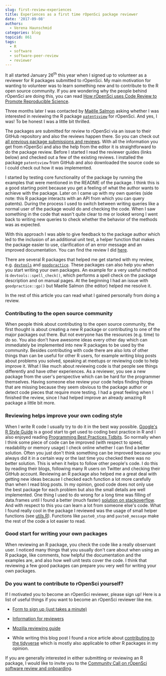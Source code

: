 ```yaml
---
slug: first-review-experiences
title: Experiences as a first time rOpenSci package reviewer
date: '2017-09-08'
authors:
  - Verena Haunschmid
categories: blog
topicid: 861
tags:
  - R
  - software
  - software-peer-review
  - reviewer
---
```


It all started January 26<sup>th</sup> this year when I signed up to volunteer as
a reviewer for R packages submitted to rOpenSci. My main motivation for
wanting to volunteer was to learn something new and to
contribute to the R open source community. If you are wondering why the
people behind rOpenSci are doing this, you can read [How rOpenSci uses Code Review to Promote Reproducible Science](https://www.numfocus.org/blog/how-ropensci-uses-code-review-to-promote-reproducible-science/).

Three months later I was contacted by [Maëlle Salmon](https://twitter.com/masalmon) asking whether I was interested in
reviewing the R package [`patentsview`](https://github.com/ropensci/patentsview) for rOpenSci. And yes, I
was! To be honest I was a little bit thrilled.

The packages are submitted for review to rOpenSci via an issue to their
GitHub repository and also the reviews happen there. So you can check out
[all previous package submissions and reviews](https://github.com/ropensci/software-review/issues).
With all the information you
get from rOpenSci and also the help from the editor it is straightforward
to do the package review. Before I started I read the
reviewer guides (links below) and checked out a few of the existing
reviews. I installed the package `patentsview` from GitHub and also
downloaded the source code so I could check out how it was implemented.

I started by testing core functionality of the package by
running the examples that were mentioned in the README of the
package. I think this is a good
starting point because you get a feeling of what the author wants to
achieve with the package. Later on I came up with my
own queries (side note: this R package interacts with an API from which
you can query patents). During the process I used to switch between
writing queries like a normal user of the package
would do and checking the code. When I saw something in the code that
wasn't quite clear to me or looked wrong I went back to writing new
queries to check whether the behavior of the methods was as expected.

With this approach I was able to give feedback to the package author
which led to the inclusion of an additional unit test, a helper function
that makes the package easier to use, clarification of an error message
and an improved documentation. You can find the review I did [here](https://github.com/ropensci/software-review/issues/112#issuecomment-303462505).

There are several R packages that helped me get started with my review,
e.g. [`devtools`](https://github.com/hadley/devtools) and
[`goodpractice`](https://github.com/MangoTheCat/goodpractice). These
packages can also help you when you start writing your own packages. An
example for a very useful method is `devtools::spell_check()`, which
performs a spell check on the package description and on manual pages.
At the beginning I had an issue with `goodpractice::gp()` but Maelle Salmon
(the editor) helped me resolve it.

In the rest of this article you can read what I gained personally from doing a
review.

### Contributing to the open source community

When people think about contributing to the open source community, the
first thought is about creating a new R package or contributing to one
of the major packages out there. But not everyone has the resources
(e.g. time) to do so. You also don't have awesome ideas every other day
which can immediately be implemented into new R packages to be used by
the community. Besides contributing with code there are also lots of
other things than can be useful for other R users, for example writing
blog posts about problems you solved, speaking at meetups or reviewing
code to help improve it. What I like much about reviewing code is that
people see things differently and have other experiences. As a reviewer,
you see a new package from the user's perspective which can be hard for
the programmer themselves. Having someone else
review your code helps finding things that are missing because they seem
obvious to the package author or detect code pieces that require more
testing. I had a great feeling when I finished the review, since I had
helped improve an already amazing R package a little bit more.


### Reviewing helps improve your own coding style

When I write R code I usually try to do it in the best way possible.
[Google's R Style Guide](https://google.github.io/styleguide/Rguide.xml)
is a good start to get used to coding best practice in R and I also
enjoyed reading [Programming Best Practices
Tidbits](https://github.com/timoxley/best-practices). So normally
when I think some piece of code can be improved (with respect to speed,
readability or memory usage) I check online whether I can find a
better solution. Often you just don't think something can be
improved because you always did it in a certain way or the last time you
checked there was no better solution. This is when it helps to follow
other people's code. I do this by reading their blogs, following many R
users on Twitter and checking their GitHub account. Reviewing an R
package also helped me a great deal with getting new ideas because I
checked each function a lot more carefully than when I read blog posts.
In my opinion, good code does not only use the best package for each
problem but also the small details are well implemented. One thing I
used to do wrong for a long time was filling of data.frames until I
found a better (much faster)
[solution on stackoverflow](https://stackoverflow.com/a/29419402).
And with respect to this you
can learn a lot from someone else's code. What I found really cool in
the package I reviewed was the usage of small helper functions (see
[utils.R](
https://github.com/ropensci/patentsview/blob/c03e1ab2537873d7a9b76025b0072953efb475c1/R/utils.R)).
Functions like `paste0_stop` and `paste0_message` make the rest of the
code a lot easier to read.

### Good start for writing your own packages

When reviewing an R package, you check the code like a really observant
user. I noticed many things that you usually don't care about when using
an R package, like comments, how helpful the documentation and the
examples are, and also how well unit tests cover the code. I think that
reviewing a few good packages can prepare you very well for writing your
own packages.

### Do you want to contribute to rOpenSci yourself?

If I motivated you to become an rOpenSci reviewer, please sign up! Here
is a list of useful things if you want to become an rOpenSci reviewer
like me.

-   [Form to sign up (just takes a minute)](https://ropensci.org/onboarding/)

-   [Information for reviewers](https://ropensci.github.io/dev_guide/reviewerguide.html)

-   [Mozilla reviewing guide](https://mozillascience.github.io/codeReview/review.html)

- While writing this blog post I found a nice article about [contributing
to the tidyverse](http://www.tidyverse.org/articles/2017/08/contributing/) which is
mostly also applicable to other R packages in my opinion.

If you are generally interested in either submitting or reviewing an R package, I would like to invite you to the [ Community Call on rOpenSci software review and onboarding](https://ropensci.org/blog/blog/2017/08/31/comm-call-v14).
